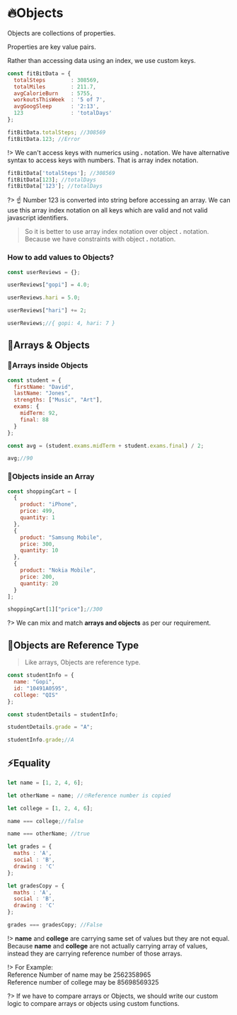 # 🔥Objects

Objects are collections of properties.

Properties are key value pairs.

Rather than accessing data using an index, we use custom keys.

```js
const fitBitData = {
  totalSteps        : 308569,
  totalMiles        : 211.7,
  avgCalorieBurn    : 5755,
  workoutsThisWeek  : '5 of 7',
  avgGoogSleep      : '2:13',
  123               : 'totalDays'
};

fitBitData.totalSteps; //308569
fitBitData.123; //Error
```

!> We can't access keys with numerics using **.** notation. We have alternative syntax to access keys with numbers. That is array index notation.

```js
fitBitData['totalSteps']; //308569
fitBitData[123]; //totalDays
fitBitData['123']; //totalDays
```

?> ☝️ Number 123 is converted into string before accessing an array. We can use this array index notation on all keys which are valid and not valid javascript identifiers.

> So it is better to use array index notation over object **.** notation. Because we have constraints with object **.** notation.

### How to add values to Objects?

```js
const userReviews = {};

userReviews["gopi"] = 4.0;

userReviews.hari = 5.0;

userReviews["hari"] += 2;

userReviews;//{ gopi: 4, hari: 7 }
```

## 👣Arrays & Objects

### 🧤Arrays inside Objects

```js
const student = {
  firstName: "David",
  lastName: "Jones",
  strengths: ["Music", "Art"],
  exams: {
    midTerm: 92,
    final: 88
  }
};

const avg = (student.exams.midTerm + student.exams.final) / 2;

avg;//90
```

### 🧤Objects inside an Array

```js
const shoppingCart = [
  {
    product: "iPhone",
    price: 499,
    quantity: 1
  },
  {
    product: "Samsung Mobile",
    price: 300,
    quantity: 10
  },
  {
    product: "Nokia Mobile",
    price: 200,
    quantity: 20
  }
];

shoppingCart[1]["price"];//300
```

?> We can mix and match **arrays and objects** as per our requirement.

## 🌈Objects are Reference Type

> Like arrays, Objects are reference type.

```js
const studentInfo = {
  name: "Gopi",
  id: "10491A0595",
  college: "QIS"
};

const studentDetails = studentInfo;

studentDetails.grade = "A";

studentInfo.grade;//A
```

## ⚡️Equality

```js
let name = [1, 2, 4, 6];

let otherName = name; //☃️Reference number is copied

let college = [1, 2, 4, 6];

name === college;//false

name === otherName; //true

let grades = {
  maths : 'A',
  social : 'B',
  drawing : 'C'
};

let gradesCopy = {
  maths : 'A',
  social : 'B',
  drawing : 'C'
};

grades === gradesCopy; //False
```

!> **name** and **college** are carrying same set of values but they are not equal. Because **name** and **college** are not actually carrying array of values, instead they are carrying reference number of those arrays.

!> For Example:<br>
Reference Number of name may be 2562358965<br>
Reference number of college may be 85698569325<br>

?> If we have to compare arrays or Objects, we should write our custom logic to compare arrays or objects using custom functions.
